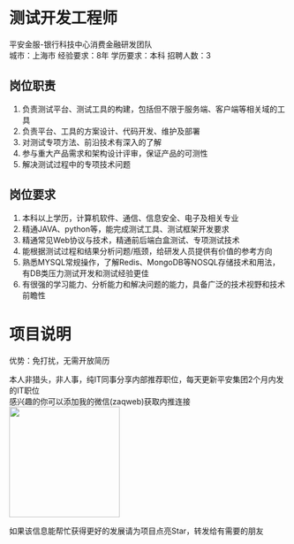 # 测试开发工程师
平安金服-银行科技中心消费金融研发团队  
城市：上海市 经验要求：8年 学历要求：本科  招聘人数：3

## 岗位职责
1.	负责测试平台、测试工具的构建，包括但不限于服务端、客户端等相关域的工具   
2.	负责平台、工具的方案设计、代码开发、维护及部署   
3.	对测试专项方法、前沿技术有深入的了解   
4.	参与重大产品需求和架构设计评审，保证产品的可测性   
5.	解决测试过程中的专项技术问题

## 岗位要求
1.	本科以上学历，计算机软件、通信、信息安全、电子及相关专业   
2.	精通JAVA、python等，能完成测试工具、测试框架开发要求   
3.	精通常见Web协议与技术，精通前后端白盒测试、专项测试技术   
4.	能根据测试过程和结果分析问题/瓶颈，给研发人员提供有价值的参考方向   
5.	熟悉MYSQL常规操作，了解Redis、MongoDB等NOSQL存储技术和用法，有DB类压力测试开发和测试经验更佳   
6.	有很强的学习能力、分析能力和解决问题的能力，具备广泛的技术视野和技术前瞻性

# 项目说明

优势：免打扰，无需开放简历

本人非猎头，非人事，纯IT同事分享内部推荐职位，每天更新平安集团2个月内发的IT职位  
感兴趣的你可以添加我的微信(zaqweb)获取内推连接  
<img src="https://github.com/zaqweb/PA-IT-JOBS/blob/master/WechatICode.jpeg"  height="200" width="200">

如果该信息能帮忙获得更好的发展请为项目点亮Star，转发给有需要的朋友




